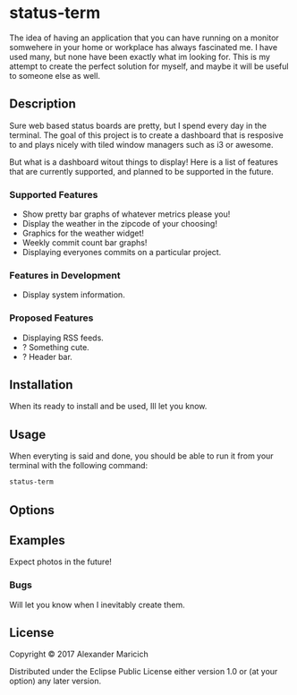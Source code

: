 # status-term

The idea of having an application that you can have running on a monitor
somwehere in your home or workplace has always fascinated me. I have used many,
but none have been exactly what im looking for. This is my attempt to create
the perfect solution for myself, and maybe it will be useful to someone else as
well.

## Description

Sure web based status boards are pretty, but I spend every day in the terminal.
The goal of this project is to create a dashboard that is resposive to and
plays nicely with tiled window managers such as i3 or awesome.

But what is a dashboard witout things to display! Here is a list of
features that are currently supported, and planned to be supported in the
future.

### Supported Features

- Show pretty bar graphs of whatever metrics please you!
- Display the weather in the zipcode of your choosing!
- Graphics for the weather widget!
- Weekly commit count bar graphs!
- Displaying everyones commits on a particular project.

### Features in Development

- Display system information.

### Proposed Features

- Displaying RSS feeds.
- ? Something cute.
- ? Header bar.

## Installation

When its ready to install and be used, Ill let you know.

## Usage

When everyting is said and done, you should be able to run it from your terminal
with the following command:
```bash
status-term
```

## Options

## Examples

Expect photos in the future!

### Bugs

Will let you know when I inevitably create them.

## License

Copyright © 2017 Alexander Maricich

Distributed under the Eclipse Public License either version 1.0 or (at
your option) any later version.
